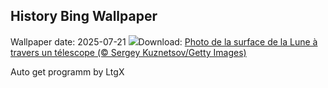 ## History Bing Wallpaper
Wallpaper date: 2025-07-21
![](https://www.bing.com/th?id=OHR.BigMoon_FR-CA7813473867_UHD.jpg&w=1000)Download: [Photo de la surface de la Lune à travers un télescope (© Sergey Kuznetsov/Getty Images)](https://www.bing.com/th?id=OHR.BigMoon_FR-CA7813473867_UHD.jpg)

Auto get programm by LtgX
